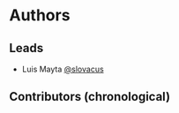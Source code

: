 <!-- Space: DEVOPS-TOOLS -->
<!-- Title: Authors -->

# Authors

## Leads

- Luis Mayta [@slovacus](https://github.com/luismayta)

## Contributors (chronological)
